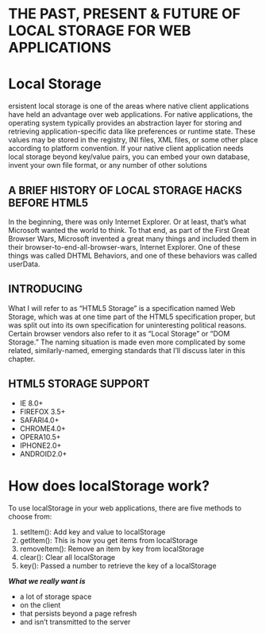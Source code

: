# THE PAST, PRESENT & FUTURE OF LOCAL STORAGE FOR WEB APPLICATIONS


#  Local Storage
 ersistent local storage is one of the areas where native client applications have held an advantage over web applications. For native applications, the operating system typically provides an abstraction layer for storing and retrieving application-specific data like preferences or runtime state. These values may be stored in the registry, INI files, XML files, or some other place according to platform convention. If your native client application needs local storage beyond key/value pairs, you can embed your own database, invent your own file format, or any number of other solutions

## A BRIEF HISTORY OF LOCAL STORAGE HACKS BEFORE HTML5
 In the beginning, there was only Internet Explorer. Or at least, that’s what Microsoft wanted the world to think. To that end, as part of the First Great Browser Wars, Microsoft invented a great many things and included them in their browser-to-end-all-browser-wars, Internet Explorer. One of these things was called DHTML Behaviors, and one of these behaviors was called userData.



## INTRODUCING
What I will refer to as “HTML5 Storage” is a specification named Web Storage, which was at one time part of the HTML5 specification proper, but was split out into its own specification for uninteresting political reasons. Certain browser vendors also refer to it as “Local Storage” or “DOM Storage.” The naming situation is made even more complicated by some related, similarly-named, emerging standards that I’ll discuss later in this chapter.

## HTML5 STORAGE SUPPORT

- IE 8.0+	
- FIREFOX 3.5+
- SAFARI4.0+
- CHROME4.0+
- OPERA10.5+
- IPHONE2.0+
- ANDROID2.0+



# How does localStorage work?
To use localStorage in your web applications, there are five methods to choose from:
1. setItem(): Add key and value to localStorage
2. getItem(): This is how you get items from localStorage
3. removeItem(): Remove an item by key from localStorage
4. clear(): Clear all localStorage
5. key(): Passed a number to retrieve the key of a localStorage


***What we really want is***
* a lot of storage space
* on the client
* that persists beyond a page refresh
* and isn’t transmitted to the server